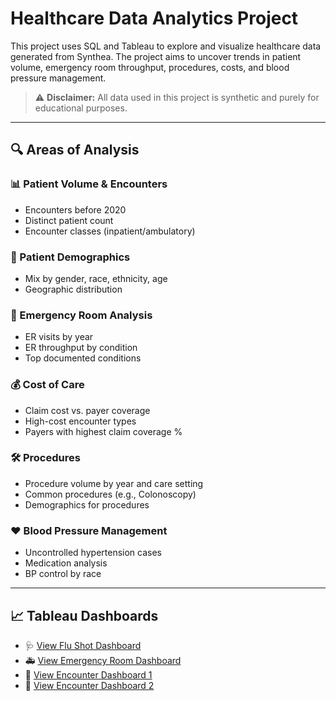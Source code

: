 # Healthcare Data Analytics Project

This project uses SQL and Tableau to explore and visualize healthcare data generated from Synthea. The project aims to uncover trends in patient volume, emergency room throughput, procedures, costs, and blood pressure management. 

> ⚠️ **Disclaimer:** All data used in this project is synthetic and purely for educational purposes.

---

## 🔍 Areas of Analysis

### 📊 Patient Volume & Encounters
- Encounters before 2020
- Distinct patient count
- Encounter classes (inpatient/ambulatory)

### 👥 Patient Demographics
- Mix by gender, race, ethnicity, age
- Geographic distribution

### 🚨 Emergency Room Analysis
- ER visits by year
- ER throughput by condition
- Top documented conditions

### 💰 Cost of Care
- Claim cost vs. payer coverage
- High-cost encounter types
- Payers with highest claim coverage %

### 🛠️ Procedures
- Procedure volume by year and care setting
- Common procedures (e.g., Colonoscopy)
- Demographics for procedures

### ❤️ Blood Pressure Management
- Uncontrolled hypertension cases
- Medication analysis
- BP control by race

---

## 📈 Tableau Dashboards

- 🩺 [View Flu Shot Dashboard](#)
- 🚑 [View Emergency Room Dashboard](#)
- 📃 [View Encounter Dashboard 1](#)
- 📃 [View Encounter Dashboard 2](#)




